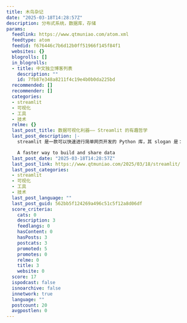 ```yaml
---
title: 木鸟杂记
date: "2025-03-18T14:28:57Z"
description: 分布式系统，数据库，存储
params:
  feedlink: https://www.qtmuniao.com/atom.xml
  feedtype: atom
  feedid: f676446c7b6d12b0ff51966f145f84f1
  websites: {}
  blogrolls: []
  in_blogrolls:
  - title: 中文独立博客列表
    description: ""
    id: 7fb87e348a8211f4c19e4b0b0da225bd
  recommended: []
  recommender: []
  categories:
  - streamlit
  - 可视化
  - 工具
  - 技术
  relme: {}
  last_post_title: 数据可视化利器—— Streamlit 的有趣哲学
  last_post_description: |-
    streamlit 是一款可以快速进行简单网页开发的 Python 库，其 slogan 是：

    A faster way to build and share data
  last_post_date: "2025-03-18T14:28:57Z"
  last_post_link: https://www.qtmuniao.com/2025/03/18/streamlit/
  last_post_categories:
  - streamlit
  - 可视化
  - 工具
  - 技术
  last_post_language: ""
  last_post_guid: 562bb5f124269a496c51c5f12a8d06df
  score_criteria:
    cats: 0
    description: 3
    feedlangs: 0
    hasContent: 0
    hasPosts: 3
    postcats: 3
    promoted: 5
    promotes: 0
    relme: 0
    title: 3
    website: 0
  score: 17
  ispodcast: false
  isnoarchive: false
  innetwork: true
  language: ""
  postcount: 20
  avgpostlen: 0
---
```

